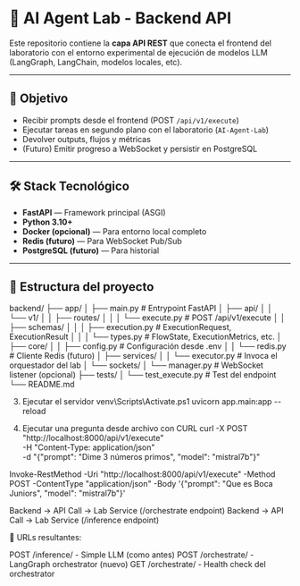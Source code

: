 # 🧠 AI Agent Lab - Backend API

Este repositorio contiene la **capa API REST** que conecta el frontend del laboratorio con el entorno experimental de ejecución de modelos LLM (LangGraph, LangChain, modelos locales, etc).

---

## 🎯 Objetivo

- Recibir prompts desde el frontend (POST `/api/v1/execute`)
- Ejecutar tareas en segundo plano con el laboratorio (`AI-Agent-Lab`)
- Devolver outputs, flujos y métricas
- (Futuro) Emitir progreso a WebSocket y persistir en PostgreSQL

---

## 🛠️ Stack Tecnológico

- **FastAPI** — Framework principal (ASGI)
- **Python 3.10+**
- **Docker (opcional)** — Para entorno local completo
- **Redis (futuro)** — Para WebSocket Pub/Sub
- **PostgreSQL (futuro)** — Para historial

---

## 📁 Estructura del proyecto

backend/
├── app/
│ ├── main.py # Entrypoint FastAPI
│ ├── api/
│ │ └── v1/
│ │ ├── routes/
│ │ │ └── execute.py # POST /api/v1/execute
│ │ ├── schemas/
│ │ │ ├── execution.py # ExecutionRequest, ExecutionResult
│ │ │ └── types.py # FlowState, ExecutionMetrics, etc.
│ ├── core/
│ │ ├── config.py # Configuración desde .env
│ │ └── redis.py # Cliente Redis (futuro)
│ ├── services/
│ │ └── executor.py # Invoca el orquestador del lab
│ └── sockets/
│ └── manager.py # WebSocket listener (opcional)
├── tests/
│ └── test_execute.py # Test del endpoint
└── README.md


3. Ejecutar el servidor
venv\Scripts\Activate.ps1
uvicorn app.main:app --reload



4. Ejecutar una pregunta desde archivo con CURL
curl -X POST "http://localhost:8000/api/v1/execute" \
  -H "Content-Type: application/json" \
  -d "{\"prompt\": \"Dime 3 números primos\", \"model\": \"mistral7b\"}"

  Invoke-RestMethod -Uri "http://localhost:8000/api/v1/execute" -Method POST -ContentType "application/json" -Body '{"prompt": "Que es Boca Juniors", "model": "mistral7b"}'


Backend → API Call → Lab Service (/orchestrate endpoint)
Backend → API Call → Lab Service (/inference endpoint)

🔄 URLs resultantes:

POST /inference/ - Simple LLM (como antes)
POST /orchestrate/ - LangGraph orchestrator (nuevo)
GET /orchestrate/ - Health check del orchestrator
